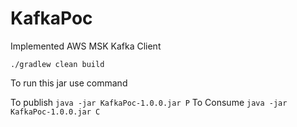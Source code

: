 # KafkaPoc
Implemented AWS MSK Kafka Client 

`./gradlew clean build`

To run this jar use command

To publish `java -jar KafkaPoc-1.0.0.jar P`
To Consume `java -jar KafkaPoc-1.0.0.jar C`
